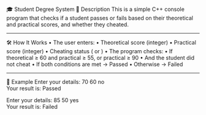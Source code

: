 🎓 Student Degree System
📌 Description
This is a simple C++ console program that checks if a student passes or fails based on their theoretical and practical scores, and whether they cheated.
_________________________________________________________________________
🛠 How It Works
• 	The user enters:
• 	Theoretical score (integer)
• 	Practical score (integer)
• 	Cheating status ( or )
• 	The program checks:
• 	If theoretical ≥ 60 and practical ≥ 55, or practical ≥ 90
• 	And the student did not cheat
• 	If both conditions are met → Passed
• 	Otherwise → Failed
__________________________________________________________________________
🧪 Example
Enter your details: 70 60 no  
Your result is: Passed

Enter your details: 85 50 yes  
Your result is: Failed
